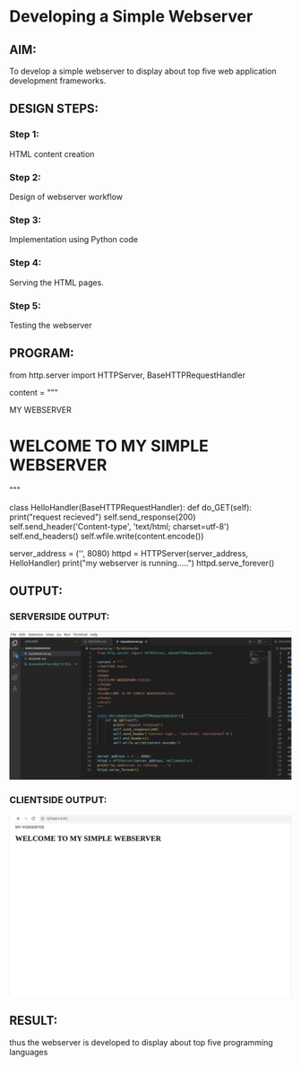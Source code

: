 # Developing a Simple Webserver
## AIM:

To develop a simple webserver to display about top five web application development frameworks.

## DESIGN STEPS:
### Step 1: 
HTML content creation
### Step 2:
Design of webserver workflow
### Step 3:
Implementation using Python code
### Step 4:
Serving the HTML pages.
### Step 5:
Testing the webserver

## PROGRAM:
from http.server import HTTPServer, BaseHTTPRequestHandler

content = """
<!DOCTYPE html>
<html>
<head>
<titlt>MY WEBSERVER</title>
</head>
<body>
<h1>WELCOME TO MY SIMPLE WEBSERVER</h1>
</body>
</html>
"""

class HelloHandler(BaseHTTPRequestHandler):
    def do_GET(self):
        print("request recieved")
        self.send_response(200)
        self.send_header('Content-type', 'text/html; charset=utf-8')
        self.end_headers()
        self.wfile.write(content.encode())


server_address = ('', 8080)
httpd = HTTPServer(server_address, HelloHandler)
print("my webserver is running.....")
httpd.serve_forever()

## OUTPUT:
### SERVERSIDE OUTPUT:
![OUTPUT](/server.jpeg)
### CLIENTSIDE OUTPUT:
![OUTPUT](/client.jpeg)


## RESULT:
thus the webserver is developed to display about top five programming languages